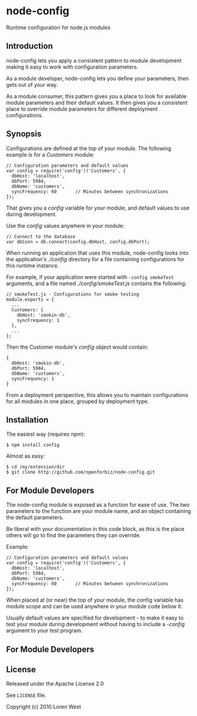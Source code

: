 node-config
===========

Runtime configuration for node.js modules

Introduction
------------

node-config lets you apply a consistent pattern to module development
making it easy to work with configuration parameters.

As a module developer, node-config lets you define your parameters,
then gets out of your way.

As a module consumer, this pattern gives you a place to look for 
available module parameters and their default values.  It then gives you 
a consistent place to override module parameters for different deployment
configurations.

Synopsis
--------

Configurations are defined at the top of your module. The following example
is for a *Customers* module:

    // Configuration parameters and default values
    var config = require('config')('Customers', {
      dbHost: 'localhost',
      dbPort: 5984,
      dbName: 'customers',
      syncFrequency: 60       // Minutes between synchronizations
    });

That gives you a *config* variable for your module, and default values to
use during development.

Use the *config* values anywhere in your module:

    // Connect to the database
    var dbConn = db.connect(config.dbHost, config.dbPort);

When running an application that uses this module, node-config looks into the
application's *./config* directory for a file containing configurations for
this runtime instance.

For example, if your application were started with `-config smokeTest` 
arguments, and a file named *./config/smokeTest.js* contains the following:

    // smokeTest.js - Configurations for smoke testing
    module.exports = {
      ...
      Customers: {
        dbHost: 'smokin-db',
        syncFrequency: 1
      },
      ...
    };

Then the Customer module's *config* object would contain:

    {
      dbHost: 'smokin-db',
      dbPort: 5984,
      dbName: 'customers',
      syncFrequency: 1
    }

From a deployment perspective, this allows you to maintain configurations
for all modules in one place, grouped by deployment type.

Installation
------------

The easiest way (requires npm):
 
    $ npm install config
    
Almost as easy:

    $ cd /my/extension/dir
    $ git clone http://github.com/openforbiz/node-config.git


For Module Developers
---------------------

The node-config module is exposed as a function for ease of use.  The two
parameters to the function are your module name, and an object containing
the default parameters.  

Be liberal with your documentation in this code block, as this is the place 
others will go to find the parameters they can override.

Example:

    // Configuration parameters and default values
    var config = require('config')('Customers', {
      dbHost: 'localhost',
      dbPort: 5984,
      dbName: 'customers',
      syncFrequency: 60       // Minutes between synchronizations
    });

When placed at (or near) the top of your module, the config variable has
module scope and can be used anywhere in your module code below it.

Usually default values are specified for development - to make it easy to test
your module during development without having to include a *-config* 
argument to your test program.

For Module Developers
---------------------
       

License
-------
 
Released under the Apache License 2.0
 
See `LICENSE` file.
 
Copyright (c) 2010 Loren West
